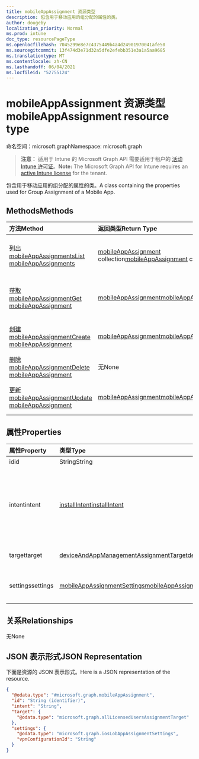```yaml
---
title: mobileAppAssignment 资源类型
description: 包含用于移动应用的组分配的属性的类。
author: dougeby
localization_priority: Normal
ms.prod: intune
doc_type: resourcePageType
ms.openlocfilehash: 7045299e8e7c4375449b4a4d24901970041afe50
ms.sourcegitcommit: 13f474d3e71d32a5dfe2efebb351e3a1a5aa9685
ms.translationtype: MT
ms.contentlocale: zh-CN
ms.lasthandoff: 06/04/2021
ms.locfileid: "52755124"
---
```

# <a name="mobileappassignment-resource-type"></a><span data-ttu-id="f9f83-103">mobileAppAssignment 资源类型</span><span class="sxs-lookup"><span data-stu-id="f9f83-103">mobileAppAssignment resource type</span></span>

<span data-ttu-id="f9f83-104">命名空间：microsoft.graph</span><span class="sxs-lookup"><span data-stu-id="f9f83-104">Namespace: microsoft.graph</span></span>

> <span data-ttu-id="f9f83-105">**注意：** 适用于 Intune 的 Microsoft Graph API 需要适用于租户的 [活动 Intune 许可证](https://go.microsoft.com/fwlink/?linkid=839381)。</span><span class="sxs-lookup"><span data-stu-id="f9f83-105">**Note:** The Microsoft Graph API for Intune requires an [active Intune license](https://go.microsoft.com/fwlink/?linkid=839381) for the tenant.</span></span>

<span data-ttu-id="f9f83-106">包含用于移动应用的组分配的属性的类。</span><span class="sxs-lookup"><span data-stu-id="f9f83-106">A class containing the properties used for Group Assignment of a Mobile App.</span></span>

## <a name="methods"></a><span data-ttu-id="f9f83-107">Methods</span><span class="sxs-lookup"><span data-stu-id="f9f83-107">Methods</span></span>
|<span data-ttu-id="f9f83-108">方法</span><span class="sxs-lookup"><span data-stu-id="f9f83-108">Method</span></span>|<span data-ttu-id="f9f83-109">返回类型</span><span class="sxs-lookup"><span data-stu-id="f9f83-109">Return Type</span></span>|<span data-ttu-id="f9f83-110">Description</span><span class="sxs-lookup"><span data-stu-id="f9f83-110">Description</span></span>|
|:---|:---|:---|
|[<span data-ttu-id="f9f83-111">列出 mobileAppAssignments</span><span class="sxs-lookup"><span data-stu-id="f9f83-111">List mobileAppAssignments</span></span>](../api/intune-apps-mobileappassignment-list.md)|<span data-ttu-id="f9f83-112">[mobileAppAssignment](../resources/intune-apps-mobileappassignment.md) collection</span><span class="sxs-lookup"><span data-stu-id="f9f83-112">[mobileAppAssignment](../resources/intune-apps-mobileappassignment.md) collection</span></span>|<span data-ttu-id="f9f83-113">列出 [mobileAppAssignment](../resources/intune-apps-mobileappassignment.md) 对象的属性和关系。</span><span class="sxs-lookup"><span data-stu-id="f9f83-113">List properties and relationships of the [mobileAppAssignment](../resources/intune-apps-mobileappassignment.md) objects.</span></span>|
|[<span data-ttu-id="f9f83-114">获取 mobileAppAssignment</span><span class="sxs-lookup"><span data-stu-id="f9f83-114">Get mobileAppAssignment</span></span>](../api/intune-apps-mobileappassignment-get.md)|[<span data-ttu-id="f9f83-115">mobileAppAssignment</span><span class="sxs-lookup"><span data-stu-id="f9f83-115">mobileAppAssignment</span></span>](../resources/intune-apps-mobileappassignment.md)|<span data-ttu-id="f9f83-116">读取 [mobileAppAssignment](../resources/intune-apps-mobileappassignment.md) 对象的属性和关系。</span><span class="sxs-lookup"><span data-stu-id="f9f83-116">Read properties and relationships of the [mobileAppAssignment](../resources/intune-apps-mobileappassignment.md) object.</span></span>|
|[<span data-ttu-id="f9f83-117">创建 mobileAppAssignment</span><span class="sxs-lookup"><span data-stu-id="f9f83-117">Create mobileAppAssignment</span></span>](../api/intune-apps-mobileappassignment-create.md)|[<span data-ttu-id="f9f83-118">mobileAppAssignment</span><span class="sxs-lookup"><span data-stu-id="f9f83-118">mobileAppAssignment</span></span>](../resources/intune-apps-mobileappassignment.md)|<span data-ttu-id="f9f83-119">创建新的 [mobileAppAssignment](../resources/intune-apps-mobileappassignment.md) 对象。</span><span class="sxs-lookup"><span data-stu-id="f9f83-119">Create a new [mobileAppAssignment](../resources/intune-apps-mobileappassignment.md) object.</span></span>|
|[<span data-ttu-id="f9f83-120">删除 mobileAppAssignment</span><span class="sxs-lookup"><span data-stu-id="f9f83-120">Delete mobileAppAssignment</span></span>](../api/intune-apps-mobileappassignment-delete.md)|<span data-ttu-id="f9f83-121">无</span><span class="sxs-lookup"><span data-stu-id="f9f83-121">None</span></span>|<span data-ttu-id="f9f83-122">删除 [mobileAppAssignment](../resources/intune-apps-mobileappassignment.md)</span><span class="sxs-lookup"><span data-stu-id="f9f83-122">Deletes a [mobileAppAssignment](../resources/intune-apps-mobileappassignment.md).</span></span>|
|[<span data-ttu-id="f9f83-123">更新 mobileAppAssignment</span><span class="sxs-lookup"><span data-stu-id="f9f83-123">Update mobileAppAssignment</span></span>](../api/intune-apps-mobileappassignment-update.md)|[<span data-ttu-id="f9f83-124">mobileAppAssignment</span><span class="sxs-lookup"><span data-stu-id="f9f83-124">mobileAppAssignment</span></span>](../resources/intune-apps-mobileappassignment.md)|<span data-ttu-id="f9f83-125">更新 [mobileAppAssignment](../resources/intune-apps-mobileappassignment.md) 对象的属性。</span><span class="sxs-lookup"><span data-stu-id="f9f83-125">Update the properties of a [mobileAppAssignment](../resources/intune-apps-mobileappassignment.md) object.</span></span>|

## <a name="properties"></a><span data-ttu-id="f9f83-126">属性</span><span class="sxs-lookup"><span data-stu-id="f9f83-126">Properties</span></span>
|<span data-ttu-id="f9f83-127">属性</span><span class="sxs-lookup"><span data-stu-id="f9f83-127">Property</span></span>|<span data-ttu-id="f9f83-128">类型</span><span class="sxs-lookup"><span data-stu-id="f9f83-128">Type</span></span>|<span data-ttu-id="f9f83-129">说明</span><span class="sxs-lookup"><span data-stu-id="f9f83-129">Description</span></span>|
|:---|:---|:---|
|<span data-ttu-id="f9f83-130">id</span><span class="sxs-lookup"><span data-stu-id="f9f83-130">id</span></span>|<span data-ttu-id="f9f83-131">String</span><span class="sxs-lookup"><span data-stu-id="f9f83-131">String</span></span>|<span data-ttu-id="f9f83-132">实体的键。</span><span class="sxs-lookup"><span data-stu-id="f9f83-132">Key of the entity.</span></span>|
|<span data-ttu-id="f9f83-133">intent</span><span class="sxs-lookup"><span data-stu-id="f9f83-133">intent</span></span>|[<span data-ttu-id="f9f83-134">installIntent</span><span class="sxs-lookup"><span data-stu-id="f9f83-134">installIntent</span></span>](../resources/intune-shared-installintent.md)|<span data-ttu-id="f9f83-135">由管理员定义的安装意图。可取值为：`available`、`required`、`uninstall`、`availableWithoutEnrollment`。</span><span class="sxs-lookup"><span data-stu-id="f9f83-135">The install intent defined by the admin. Possible values are: `available`, `required`, `uninstall`, `availableWithoutEnrollment`.</span></span>|
|<span data-ttu-id="f9f83-136">target</span><span class="sxs-lookup"><span data-stu-id="f9f83-136">target</span></span>|[<span data-ttu-id="f9f83-137">deviceAndAppManagementAssignmentTarget</span><span class="sxs-lookup"><span data-stu-id="f9f83-137">deviceAndAppManagementAssignmentTarget</span></span>](../resources/intune-shared-deviceandappmanagementassignmenttarget.md)|<span data-ttu-id="f9f83-138">由管理员定义的目标组分配。</span><span class="sxs-lookup"><span data-stu-id="f9f83-138">The target group assignment defined by the admin.</span></span>|
|<span data-ttu-id="f9f83-139">settings</span><span class="sxs-lookup"><span data-stu-id="f9f83-139">settings</span></span>|[<span data-ttu-id="f9f83-140">mobileAppAssignmentSettings</span><span class="sxs-lookup"><span data-stu-id="f9f83-140">mobileAppAssignmentSettings</span></span>](../resources/intune-apps-mobileappassignmentsettings.md)|<span data-ttu-id="f9f83-141">由管理员定义的目标分配的设置。</span><span class="sxs-lookup"><span data-stu-id="f9f83-141">The settings for target assignment defined by the admin.</span></span>|

## <a name="relationships"></a><span data-ttu-id="f9f83-142">关系</span><span class="sxs-lookup"><span data-stu-id="f9f83-142">Relationships</span></span>
<span data-ttu-id="f9f83-143">无</span><span class="sxs-lookup"><span data-stu-id="f9f83-143">None</span></span>

## <a name="json-representation"></a><span data-ttu-id="f9f83-144">JSON 表示形式</span><span class="sxs-lookup"><span data-stu-id="f9f83-144">JSON Representation</span></span>
<span data-ttu-id="f9f83-145">下面是资源的 JSON 表示形式。</span><span class="sxs-lookup"><span data-stu-id="f9f83-145">Here is a JSON representation of the resource.</span></span>
<!-- {
  "blockType": "resource",
  "keyProperty": "id",
  "@odata.type": "microsoft.graph.mobileAppAssignment"
}
-->
``` json
{
  "@odata.type": "#microsoft.graph.mobileAppAssignment",
  "id": "String (identifier)",
  "intent": "String",
  "target": {
    "@odata.type": "microsoft.graph.allLicensedUsersAssignmentTarget"
  },
  "settings": {
    "@odata.type": "microsoft.graph.iosLobAppAssignmentSettings",
    "vpnConfigurationId": "String"
  }
}
```




